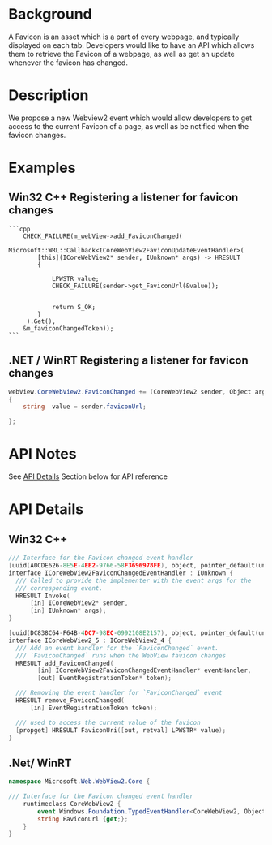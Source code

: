 # Background
A Favicon is an asset which is a part of every webpage, and typically displayed on each tab. Developers would
like to have an API which allows them to retrieve the Favicon of a webpage, as well as get an update whenever
the favicon has changed.

# Description
We propose a new Webview2 event which would allow developers to get access to the current Favicon of a page, 
as well as be notified when the favicon changes.

# Examples
## Win32 C++ Registering a listener for favicon changes
    ```cpp
        CHECK_FAILURE(m_webView->add_FaviconChanged(
            Microsoft::WRL::Callback<ICoreWebView2FaviconUpdateEventHandler>(
            [this](ICoreWebView2* sender, IUnknown* args) -> HRESULT
            {
                
                LPWSTR value;
                CHECK_FAILURE(sender->get_FaviconUrl(&value));


                return S_OK;
            }
         ).Get(),
        &m_faviconChangedToken));  
    ```
## .NET / WinRT Registering a listener for favicon changes
```c#
webView.CoreWebView2.FaviconChanged += (CoreWebView2 sender, Object arg) =>
{
    string  value = sender.faviconUrl;

};
```
# API Notes
See [API Details](#api-details) Section below for API reference
# API Details
## Win32 C++
```cpp
/// Interface for the Favicon changed event handler
[uuid(A0CDE626-8E5E-4EE2-9766-58F3696978FE), object, pointer_default(unique)]
interface ICoreWebView2FaviconChangedEventHandler : IUnknown {
  /// Called to provide the implementer with the event args for the
  /// corresponding event.
  HRESULT Invoke(
      [in] ICoreWebView2* sender,
      [in] IUnknown* args);
}

[uuid(DC838C64-F64B-4DC7-98EC-0992108E2157), object, pointer_default(unique)]
interface ICoreWebView2_5 : ICoreWebView2_4 {
  /// Add an event handler for the `FaviconChanged` event.
  /// `FaviconChanged` runs when the WebView favicon changes
  HRESULT add_FaviconChanged(
        [in] ICoreWebView2FaviconChangedEventHandler* eventHandler,
        [out] EventRegistrationToken* token);

  /// Removing the event handler for `FaviconChanged` event
  HRESULT remove_FaviconChanged(
      [in] EventRegistrationToken token);

  /// used to access the current value of the favicon
  [propget] HRESULT FaviconUri([out, retval] LPWSTR* value);
}
```

## .Net/ WinRT
```c#
namespace Microsoft.Web.WebView2.Core {

/// Interface for the Favicon changed event handler
    runtimeclass CoreWebView2 {
        event Windows.Foundation.TypedEventHandler<CoreWebView2, Object> FaviconChanged;
        string FaviconUrl {get;};
    }
}
```
